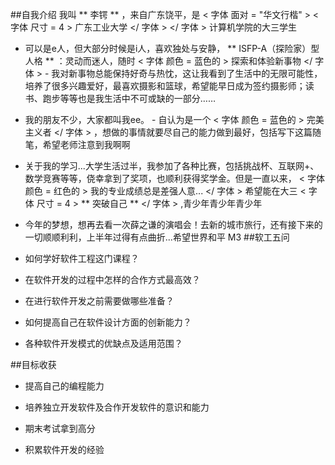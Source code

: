 ##自我介绍
我叫 ** 李锷 ** ，来自广东饶平，是 < 字体 面对 = "华文行楷"  > < 字体 尺寸 = 4 > 广东工业大学 </ 字体 > </ 字体 > 计算机学院的大三学生
   - 可以是e人，但大部分时候是i人，喜欢独处与安静， ** ISFP-A（探险家）型人格 ** ：灵动而迷人，随时 < 字体 颜色 = 蓝色的 > 探索和体验新事物 </ 字体 >
    - 我对新事物总能保持好奇与热忱，这让我看到了生活中的无限可能性，培养了很多兴趣爱好，最喜欢摄影和篮球，希望能早日成为签约摄影师；读书、跑步等等也是我生活中不可或缺的一部分……
   - 我的朋友不少，大家都叫我ee。
    - 自认为是一个 < 字体 颜色 = 蓝色的 > 完美主义者 </ 字体 > ，想做的事情就要尽自己的能力做到最好，包括写下这篇随笔，希望老师注意到我啊啊
  - 关于我的学习...大学生活过半，我参加了各种比赛，包括挑战杯、互联网+、数学竞赛等等，侥幸拿到了奖项，也顺利获得奖学金。但是一直以来， < 字体 颜色 = 红色的 > 我的专业成绩总是差强人意... </ 字体 > 希望能在大三 < 字体 尺寸 = 4 > ** 突破自己 ** </ 字体 > ,青少年青少年青少年

  - 今年的梦想，想再去看一次薛之谦的演唱会！去新的城市旅行，还有接下来的一切顺顺利利，上半年过得有点曲折...希望世界和平 M3
##软工五问
 - 如何学好软件工程这门课程？

 - 在软件开发的过程中怎样的合作方式最高效？

 - 在进行软件开发之前需要做哪些准备？

 - 如何提高自己在软件设计方面的创新能力？

 - 各种软件开发模式的优缺点及适用范围？

##目标收获
 - 提高自己的编程能力

 - 培养独立开发软件及合作开发软件的意识和能力

 - 期末考试拿到高分

 - 积累软件开发的经验
